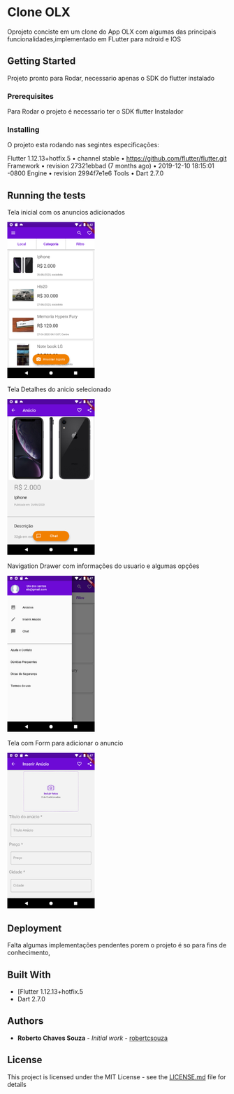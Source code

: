 # Clone OLX

Oprojeto conciste em um clone do App OLX com algumas das principais funcionalidades,implementado em FLutter para ndroid e IOS

## Getting Started

Projeto pronto para Rodar, necessario apenas o SDK do flutter instalado

### Prerequisites

Para Rodar o projeto é necessario ter o SDK flutter Instalador

### Installing

 O projeto esta rodando nas segintes especificações:
 
Flutter 1.12.13+hotfix.5 • channel stable • https://github.com/flutter/flutter.git
Framework • revision 27321ebbad (7 months ago) • 2019-12-10 18:15:01 -0800
Engine • revision 2994f7e1e6
Tools • Dart 2.7.0




## Running the tests

Tela inicial com os anuncios adicionados 

<img src="tela1.png" alt="drawing" width="200"/>


Tela Detalhes do anicio selecionado

<img src="tela2.png" alt="drawing" width="200"/>

Navigation Drawer com informações do usuario e algumas opções

<img src="tela3.png" alt="drawing" width="200"/>

Tela com Form para adicionar o anuncio

<img src="tela4.png" alt="drawing" width="200"/>


## Deployment

Falta algumas implementações pendentes porem o projeto é so para fins de conhecimento, 

## Built With

* [Flutter 1.12.13+hotfix.5 
* Dart 2.7.0
## Authors

* **Roberto Chaves Souza** - *Initial work* - [robertcsouza](https://github.com/robertcsouza)


## License

This project is licensed under the MIT License - see the [LICENSE.md](LICENSE.md) file for details

